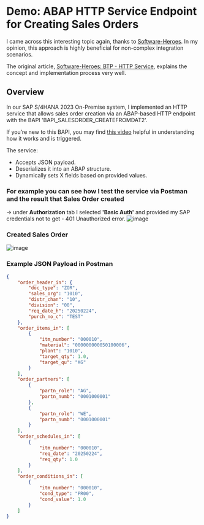 # Demo: ABAP HTTP Service Endpoint for Creating Sales Orders

I came across this interesting topic again, thanks to [Software-Heroes](https://software-heroes.com/en/sap). In my opinion, this approach is highly beneficial for non-complex integration scenarios.

The original article, [Software-Heroes: BTP - HTTP Service](https://software-heroes.com/en/blog/btp-http-service-endpoint), explains the concept and implementation process very well.

## Overview
In our SAP S/4HANA 2023 On-Premise system, I implemented an HTTP service that allows sales order creation via an ABAP-based HTTP endpoint with the BAPI 'BAPI_SALESORDER_CREATEFROMDAT2'.  

If you’re new to this BAPI, you may find [this video](https://www.youtube.com/watch?v=qUOiOYBQ3Rw&t=1842s&ab_channel=SathishReddy) helpful in understanding how it works and is triggered.  

The service:  
- Accepts JSON payload.  
- Deserializes it into an ABAP structure.  
- Dynamically sets X fields based on provided values.  

### For example you can see how I test the service via Postman and the result that Sales Order created
-> under **Authorization** tab I selected **'Basic Auth'** and provided my SAP credentials not to get - 401 Unauthorized error.
![image](https://github.com/user-attachments/assets/17e58d14-6bb7-4417-a7a3-406aac60072c)

### Created Sales Order
![image](https://github.com/user-attachments/assets/8592f23e-cd9c-4340-8206-a657334db6a3)

### Example JSON Payload in Postman
```json
{
    "order_header_in": {
        "doc_type": "ZOR",
        "sales_org": "1010",
        "distr_chan": "10",
        "division": "00",
        "req_date_h": "20250224",
        "purch_no_c": "TEST"
    },
    "order_items_in": [
        {
            "itm_number": "000010",
            "material": "000000000050100006",
            "plant": "1010",
            "target_qty": 1.0,
            "target_qu": "KG"
        }
    ],
    "order_partners": [
        {
            "partn_role": "AG",
            "partn_numb": "0001000001"
        },
        {
            "partn_role": "WE",
            "partn_numb": "0001000001"
        }
    ],
    "order_schedules_in": [
        {
            "itm_number": "000010",
            "req_date": "20250224",
            "req_qty": 1.0
        }
    ],
    "order_conditions_in": [
        {
            "itm_number": "000010",
            "cond_type": "PR00",
            "cond_value": 1.0
        }
    ]
}
```
